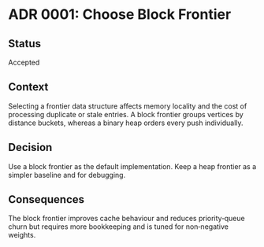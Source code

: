 # ADR 0001: Choose Block Frontier

## Status
Accepted

## Context
Selecting a frontier data structure affects memory locality and the cost of
processing duplicate or stale entries. A block frontier groups vertices by
distance buckets, whereas a binary heap orders every push individually.

## Decision
Use a block frontier as the default implementation. Keep a heap frontier as a
simpler baseline and for debugging.

## Consequences
The block frontier improves cache behaviour and reduces priority‑queue churn but
requires more bookkeeping and is tuned for non‑negative weights.

